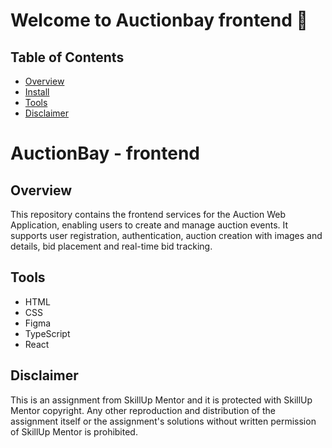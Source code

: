 # Welcome to Auctionbay frontend 👋

## Table of Contents

- [Overview](#overview)
- [Install](#install)
- [Tools](#tools)
- [Disclaimer](#disclaimer)

# AuctionBay - frontend

## Overview

This repository contains the frontend services for the Auction Web Application, enabling users to create and manage auction events. It supports user registration, authentication, auction creation with images and details, bid placement and real-time bid tracking.

## Tools

- HTML
- CSS
- Figma
- TypeScript
- React

## Disclaimer

This is an assignment from SkillUp Mentor and it is protected with SkillUp Mentor copyright. Any other reproduction and distribution of the assignment itself or the assignment's solutions without written permission of SkillUp Mentor is prohibited.
